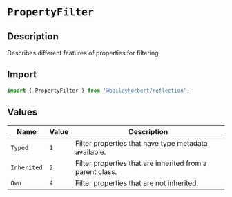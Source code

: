 # `PropertyFilter`

## Description

Describes different features of properties for filtering.

## Import

```ts
import { PropertyFilter } from '@baileyherbert/reflection';
```

## Values

| Name        | Value | Description                                               |
| ----------- | ----- | --------------------------------------------------------- |
| `Typed`     | `1`   | Filter properties that have type metadata available.      |
| `Inherited` | `2`   | Filter properties that are inherited from a parent class. |
| `Own`       | `4`  | Filter properties that are not inherited.                 |

